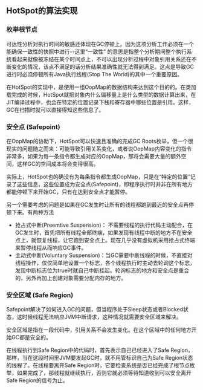 
## HotSpot的算法实现

### 枚举根节点

可达性分析对执行时间的敏感还体现在GC停顿上。因为这项分析工作必须在一个能确保一致性的快照中进行--这里“一致性” 的意思是指整个分析期间整个执行系统看起来就像被冻结在某个时间点上，不可以出现分析过程中对象引用关系还在不断变化的情况，该点不满足的话分析结果准确性就无法得到满足。这点是导致GC进行时必须停顿所有Java执行线程(Stop The World)的其中一个重要原因。

在HotSpot的实现中，是使用一组OopMap的数据结构来达到这个目的的。在类加载完成的时候，HotSpot就把对象内什么偏移量上是什么类型的数据计算出来，在JIT编译过程中，也会在特定的位置记录下栈和寄存器中哪些位置是引用。这样，GC在扫描时就可以直接得知这些信息了。

### 安全点 (Safepoint)

在OopMap的协助下，HotSpot可以快速且准确的完成GC Roots枚举，但一个很现实的问题随之而来：可能导致引用关系变化，或者说OopMap内容变化的指令非常多，如果为每一条指令都生成对应的OopMap，那将会需要大量的额外空间，这样GC的空间成本将会变得很高。

实际上，HotSpot也的确没有为每条指令都生成OopMap，只是在“特定的位置”记录了这些信息，这些位置成为安全点(Safepoint)，即程序执行时并非在所有地方都能停顿下来开始GC，只有在达到安全点才能暂停。

另一个需要考虑的问题是如果在GC发生时让所有的线程都跑到最近的安全点再停顿下来。有两种方法
* 抢占式中断(Preemtive Suspension)： 不需要线程的执行代码主动配合，在GC发生时，首先把所有线程全部终端，如果发现有线程中断的地方不在安全点上，就恢复线程，让它跑到安全点上。现在几乎没有虚拟机采用抢占式终端来暂停线程从而响应GC事件。
* 主动式中断(Voluntary Suspension)：当GC需要中断线程的时候，不直接对线程操作，仅仅简单地设置一个标志，各个线程执行时主动去轮询这个标志，发现中断标志位为true时就自己中断挂起。轮询标志的地方和安全点是重合的，另外再加上创建对象需要分配内存的地方。

### 安全区域 (Safe Region)

Safepoint解决了如何进入GC的问题，但当程序处于Sleep状态或者Blocked状态，这时候线程无法响应JVM中断请求，这种情况就需要安全区域来解决。

安全区域是指在一段代码中，引用关系不会发生变化。在这个区域中的任何地方开始GC都是安全的。

在线程执行到Safe Region中的代码时，首先表示自己已经进入了Safe Region，那样，当在这段时间里JVM要发起GC时，就不用管标识自己为Safe Region状态的线程了。在线程要离开Safe Region时，它要检查系统是否已经完成了根节点枚举，如果完成了，那线程就继续执行，否则它就必须等待知道收到可以安全离开Safe Region的信号为止。
